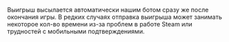 Выигрыш высылается автоматически нашим ботом сразу же после окончания игры. В редких случаях отправка выигрыша может занимать некоторое кол-во времени из-за проблем в работе Steam или трудностей с мобильными подтверждениями.